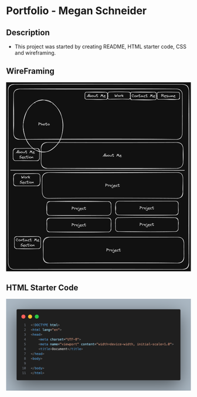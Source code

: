 # Portfolio - Megan Schneider

## Description
- This project was started by creating README, HTML starter code, CSS and wireframing. 

## WireFraming
![Alt text](./assets/images/Wireframing.png "Wireframing") 

## HTML Starter Code
![Alt text](./assets/images/HTML-starter.png "HTML Starter Code")


